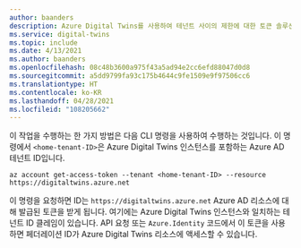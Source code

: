 ```yaml
---
author: baanders
description: Azure Digital Twins를 사용하여 테넌트 사이의 제한에 대한 토큰 솔루션을 설명하는 파일을 포함하기
ms.service: digital-twins
ms.topic: include
ms.date: 4/13/2021
ms.author: baanders
ms.openlocfilehash: 08c48b3600a975f43a5ad94e2cc6efd88047d0d8
ms.sourcegitcommit: a5dd9799fa93c175b4644c9fe1509e9f97506cc6
ms.translationtype: HT
ms.contentlocale: ko-KR
ms.lasthandoff: 04/28/2021
ms.locfileid: "108205662"
---
```

이 작업을 수행하는 한 가지 방법은 다음 CLI 명령을 사용하여 수행하는 것입니다. 이 명령에서 `<home-tenant-ID>`은 Azure Digital Twins 인스턴스를 포함하는 Azure AD 테넌트 ID입니다.

```azurecli-interactive
az account get-access-token --tenant <home-tenant-ID> --resource https://digitaltwins.azure.net
```

이 명령을 요청하면 ID는 `https://digitaltwins.azure.net` Azure AD 리소스에 대해 발급된 토큰을 받게 됩니다. 여기에는 Azure Digital Twins 인스턴스와 일치하는 테넌트 ID 클레임이 있습니다. API 요청 또는 `Azure.Identity` 코드에서 이 토큰을 사용하면 페더레이션 ID가 Azure Digital Twins 리소스에 액세스할 수 있습니다.
